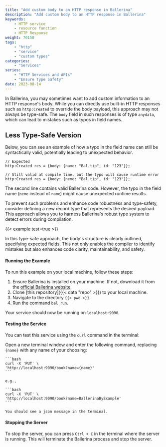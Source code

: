 ```yaml
---
title: "Add custom body to an HTTP response in Ballerina"
description: "Add custom body to an HTTP response in Ballerina"
keywords:
    - HTTP service
    - resource function
    - HTTP Response
weight: 70150
tags: 
    - "http"
    - "service"
    - "custom types"
categories:
    - "Services"
series:
    - "HTTP Services and APIs"
    - "Ensure Type Safety"
date: 2023-08-14
---
```


In Ballerina, you may sometimes want to add custom information to an HTTP response's body. While you can directly use built-in HTTP responses such as `http:Created` to override the body payload, this approach may not always be type-safe. The `body` field in such responses is of type `anydata`, which can lead to mistakes such as typos in field names.

<!--more-->

## Less Type-Safe Version

Below, you can see an example of how a typo in the field name can still be syntactically valid, potentially leading to unexpected behavior.

```ballerina
// Expected
http:Created res = {body: {name: "Bal.tip", id: "123"}}; 

// Still valid at compile time, but the typo will cause runtime error
http:Created res = {body: {neme: "Bal.tip", id: "123"}}; 
```

The second line contains valid Ballerina code. However, the typo in the field name (`neme` instead of `name`) might cause unexpected runtime results.

To prevent such problems and enhance code robustness and type-safety, consider defining a new record type that represents the desired payload. This approach allows you to harness Ballerina's robust type system to detect errors during compilation.

{{< example test=true >}}

In this type-safe approach, the body's structure is clearly outlined, specifying expected fields. This not only enables the compiler to identify mistakes but also enhances code clarity, maintainability, and safety.

#### Running the Example

To run this example on your local machine, follow these steps:

1. Ensure Ballerina is installed on your machine. If not, download it from the [official Ballerina website](https://ballerina.io).
2. Clone [this repository]({{< data "repo" >}}) to your local machine.
3. Navigate to the directory `{{< pwd >}}`.
4. Run the command `bal run`. 

Your service should now be running on `localhost:9090`.

#### Testing the Service

You can test this service using the `curl` command in the terminal:

Open a new terminal window and enter the following command, replacing `{name}` with any name of your choosing:

    ```bash
    curl -X 'PUT' \
    'http://localhost:9090/book?name={name}'
    ```
    
    e.g., 
  
    ```bash
    curl -X 'PUT' \
    'http://localhost:9090/book?name=BallerinaByExample'
    ```

    You should see a json message in the terminal.

#### Stopping the Server

To stop the server, you can press `Ctrl + C` in the terminal where the server is running. This will terminate the Ballerina process and stop the server.
